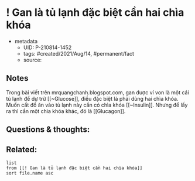 # ! Gan là tủ lạnh đặc biệt cần hai chìa khóa

- metadata
	- UID: P-210814-1452
	- tags: #created/2021/Aug/14, #permanent/fact 
	- source: 

## Notes
 Trong bài viết trên mrquangchanh.blogspot.com, gan được ví von là một cái tủ lạnh để dự trữ [[~Glucose]], điều đặc biệt là phải dùng hai chìa khóa. Muốn cất đồ ăn vào tủ lạnh này cần có chìa khóa [[~Insulin]]. Nhưng để lấy ra thì cần một chìa khóa khác, đó là [[Glucagon]].

## Questions & thoughts:

## Related:
```dataview
list
from [[! Gan là tủ lạnh đặc biệt cần hai chìa khóa]]
sort file.name asc
```
